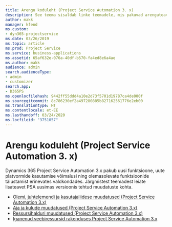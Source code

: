 ```yaml
---
title: Arengu koduleht (Project Service Automation 3. x)
description: See teema sisaldab linke teemadele, mis pakuvad arenguteavet rakenduse Dynamics 365 Project Service Automation (PSA) versiooni 3. x jaoks.
author: makk
manager: kfend
ms.custom:
- dyn365-projectservice
ms.date: 03/26/2019
ms.topic: article
ms.prod: Project Service
ms.service: business-applications
ms.assetid: 65af632e-076a-40df-b570-fa4ed8e6a4ae
ms.author: makk
audience: admin
search.audienceType:
- admin
- customizer
search.app:
- D365PS
ms.openlocfilehash: 9442ff55ddd4a10e2d73f5701d19787ca4de000f
ms.sourcegitcommit: 8c786230ef2a497280885b827162561776e2eb00
ms.translationtype: HT
ms.contentlocale: et-EE
ms.lasthandoff: 03/24/2020
ms.locfileid: "3751057"
---
```

# <a name="development-home-page-project-service-automation-3x"></a>Arengu koduleht (Project Service Automation 3. x)

Dynamics 365 Project Service Automation 3.x pakub uusi funktsioone, uute platvormide kasutamise võimalusi ning olemasolevate funktsioonide täiustamist erinevates valdkondades. Järgmistest teemadest leiate lisateavet PSA uusimas versioonis tehtud muudatuste kohta.

- [Olemi, juhtelemendi ja kasutajaliidese muudatused (Project Service Automation 3.x)](../developer-guides/entity-changes-v3.x.md)
- [Aja ja kulude muudatused (Project Service Automation 3.x)](../developer-guides/time-expense-changes-v3.x.md)
- [Ressursihalduri muudatused (Project Service Automation 3.x)](../developer-guides/resource-management-changes-v3.x.md)
- [Iganenud veebiressursid rakenduses Project Service Automation 3.x](../developer-guides/web-resources-deprecated-v3.x.md)
